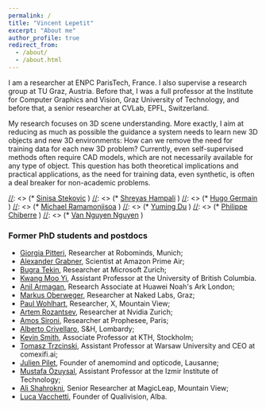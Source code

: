 ```yaml
---
permalink: /
title: "Vincent Lepetit"
excerpt: "About me"
author_profile: true
redirect_from: 
  - /about/
  - /about.html
---
```


I am a researcher at ENPC ParisTech, France. I also supervise a research group at TU Graz, Austria. Before that, I was a full professor at the Institute for Computer Graphics and Vision, Graz University of Technology, and before that, a senior researcher at CVLab, EPFL, Switzerland.


My research focuses on 3D scene understanding. More exactly, I aim at reducing as much as possible the guidance a system needs to learn new 3D objects and new 3D environments: How can we remove the need for training data for each new 3D problem? Currently, even self-supervised methods often require CAD models, which are not necessarily available for any type of object. This question has both theoretical implications and practical applications, as the need for training data, even synthetic, is often a deal breaker for non-academic problems.


<script src="//ajax.googleapis.com/ajax/libs/jquery/1.11.0/jquery.min.js"></script>
<script src="https://vincentlepetit.github.io/up_to_date_news.js"></script>
<div id="news_here"></div>
<script>up_to_date_news("https://vincentlepetit.github.io/news.json", "news_here");</script>

[//]: <> (### Current PhD students )
[//]: <> (* [Sinisa Stekovic](https://www.tugraz.at/institute/icg/research/team-lepetit/people/sinisa-stekovic/) )
[//]: <> (* [Shreyas Hampali](https://shreyashampali.github.io) )
[//]: <> (* [Hugo Germain](https://www.hugogermain.com) )
[//]: <> (* [Michael Ramamonjisoa](https://michaelramamonjisoa.github.io) )
[//]: <> (* [Yuming Du](https://www.linkedin.com/in/yuming-du-811828110/) )
[//]: <> (* [Philippe Chiberre](https://www.linkedin.com/in/philippe-chiberre-99b27b102/) )
[//]: <> (* [Van Nguyen Nguyen](https://imagine-lab.enpc.fr/staff-members/van-nguyen-nguyen/) )

### Former PhD students and postdocs

* [Giorgia Pitteri](https://www.linkedin.com/in/giorgia-pitteri-63218510b), Researcher at Robominds, Munich;
* [Alexander Grabner](https://www.linkedin.com/in/alexander-grabner/), Scientist at Amazon Prime Air;
* [Bugra Tekin](https://btekin.github.io/), Researcher at Microsoft Zurich;
* [Kwang Moo Yi](https://www.cs.ubc.ca/~kmyi/), Assistant Professor at the University of British Columbia.
* [Anil Armagan](https://sites.google.com/view/anilarmagan/), Research Associate at Huawei Noah's Ark London;
* [Markus Oberweger](https://moberweger.github.io/), Researcher at Naked Labs, Graz;
* [Paul Wohlhart](https://www.linkedin.com/in/paul-wohlhart-2349671/), Researcher, X, Mountain View;
* [Artem Rozantsev](https://www.linkedin.com/in/artemrozantsev/?originalSubdomain=ch), Researcher at Nvidia Zurich;
* [Amos Sironi](https://www.linkedin.com/in/amos-sironi/), Researcher at Prophesee, Paris;
* [Alberto Crivellaro](https://www.linkedin.com/in/alberto-crivellaro-182b4a56/), S&H, Lombardy;
* [Kevin Smith](https://www.kth.se/profile/ksmith), Associate Professor at KTH, Stockholm;
* [Tomasz Trzcinski](http://ii.pw.edu.pl/~ttrzcins/index-en.html), Assistant Professor at Warsaw University and CEO at comexifi.ai;
* [Julien Pilet](https://www.linkedin.com/in/julienpilet/), Founder of anemomind and opticode, Lausanne;
* [Mustafa Özuysal](http://web.iyte.edu.tr/~mustafaozuysal/), Assistant Professor at the Izmir Institute of Technology;
* [Ali Shahrokni](https://www.linkedin.com/in/ali-shaw-rockney-shahrokni-4874093a/), Senior Researcher at MagicLeap, Mountain View;
* [Luca Vacchetti](https://www.linkedin.com/in/luca-vacchetti-a81170/), Founder of Qualivision, Alba.

